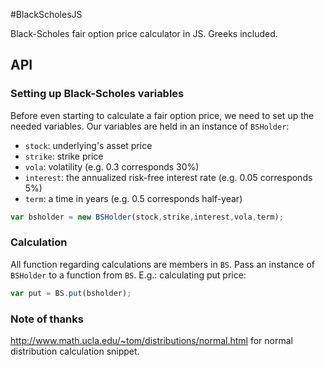#BlackScholesJS

Black-Scholes fair option price calculator in JS. Greeks included.  
## API

### Setting up Black-Scholes variables
Before even starting to calculate a fair option price, we need to set up the needed variables.
Our variables are held in an instance of `BSHolder`:
- `stock`: underlying's asset price
- `strike`: strike price
- `vola`: volatility (e.g. 0.3 corresponds 30%)
- `interest`: the annualized risk-free interest rate (e.g. 0.05 corresponds 5%)
- `term`:  a time in years (e.g. 0.5 corresponds half-year)
```javascript
var bsholder = new BSHolder(stock,strike,interest,vola,term);
```

### Calculation
All function regarding calculations are members in `BS`.
Pass an instance of `BSHolder` to a function from `BS`.
E.g.: calculating put price:
```javascript
var put = BS.put(bsholder);
```

### Note of thanks
http://www.math.ucla.edu/~tom/distributions/normal.html for normal distribution calculation snippet.


